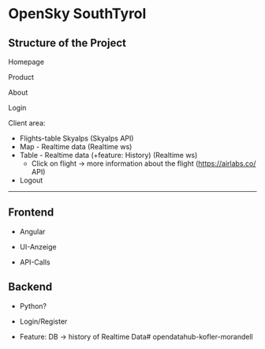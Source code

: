 # OpenSky SouthTyrol

## Structure of the Project

Homepage

Product

About

Login

Client area:

- Flights-table Skyalps (Skyalps API)
- Map - Realtime data (Realtime ws)
- Table - Realtime data (+feature: History) (Realtime ws)
  - Click on flight -> more information about the flight (https://airlabs.co/ API)
- Logout

---

## Frontend

- Angular

- UI-Anzeige

- API-Calls

## Backend

- Python?

- Login/Register

- Feature: DB -> history of Realtime Data# opendatahub-kofler-morandell
